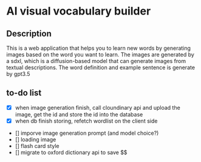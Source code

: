 # AI visual vocabulary builder
## Description
This is a web application that helps you to learn new words by generating images based on the word you want to learn. The images are generated by a sdxl, which is a diffusion-based model that can generate images from textual descriptions. The word definition and example sentence is generate by gpt3.5

## to-do list
- [x] when image generation finish, call cloundinary api and upload the image, get the id and store the id into the database
- [x] when db finish storing, refetch wordlist on the client side
- [] imporve image generation prompt (and model choice?)
- [] loading image
- [] flash card style
- [] migrate to oxford dictionary api to save $$
